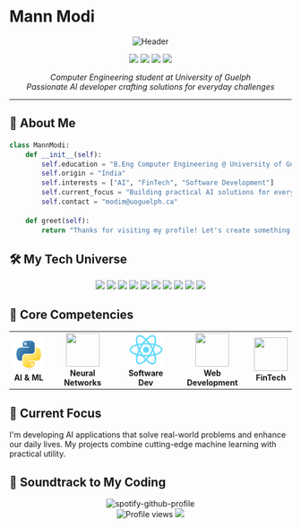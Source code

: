 # Mann Modi

<div align="center">
  
  ![Header](https://capsule-render.vercel.app/api?type=waving&color=gradient&customColorList=12&height=180&section=header&text=Mann%20Modi&fontSize=70&fontAlignY=35&desc=Building%20AI-Powered%20Solutions&descAlignY=55&animation=fadeIn)

  <p align="center">
    <a href="https://www.linkedin.com/in/mann-uofg/"><img src="https://img.shields.io/badge/LinkedIn-0077B5?style=for-the-badge&logo=linkedin&logoColor=white"/></a>
    <a href="https://www.instagram.com/mannn.himself"><img src="https://img.shields.io/badge/Instagram-E4405F?style=for-the-badge&logo=instagram&logoColor=white"/></a>
    <a href="mailto:modim@uoguelph.ca"><img src="https://img.shields.io/badge/Gmail-D14836?style=for-the-badge&logo=gmail&logoColor=white"/></a>
    <a href="https://github.com/mann-uofg"><img src="https://img.shields.io/github/followers/mann-uofg?logo=github&style=for-the-badge"/></a>
  </p>
  
  <p align="center">
    <i>Computer Engineering student at University of Guelph</i><br>
    <i>Passionate AI developer crafting solutions for everyday challenges</i>
  </p>
</div>

<hr>

## 💫 About Me

```python
class MannModi:
    def __init__(self):
        self.education = "B.Eng Computer Engineering @ University of Guelph"
        self.origin = "India"
        self.interests = ["AI", "FinTech", "Software Development"]
        self.current_focus = "Building practical AI solutions for everyday problems"
        self.contact = "modim@uoguelph.ca"

    def greet(self):
        return "Thanks for visiting my profile! Let's create something amazing together."
```

## 🛠️ My Tech Universe

<div align="center"> <img src="https://img.shields.io/badge/Python-3776AB?style=for-the-badge&logo=python&logoColor=white"/> <img src="https://img.shields.io/badge/TensorFlow-FF6F00?style=for-the-badge&logo=tensorflow&logoColor=white"/> <img src="https://img.shields.io/badge/PyTorch-EE4C2C?style=for-the-badge&logo=pytorch&logoColor=white"/> <img src="https://img.shields.io/badge/PostgreSQL-316192?style=for-the-badge&logo=postgresql&logoColor=white"/> <img src="https://img.shields.io/badge/Pandas-150458?style=for-the-badge&logo=pandas&logoColor=white"/> <img src="https://img.shields.io/badge/NumPy-013243?style=for-the-badge&logo=numpy&logoColor=white"/> <img src="https://img.shields.io/badge/Flask-000000?style=for-the-badge&logo=flask&logoColor=white"/> <img src="https://img.shields.io/badge/Django-092E20?style=for-the-badge&logo=django&logoColor=white"/> <img src="https://img.shields.io/badge/React-61DAFB?style=for-the-badge&logo=react&logoColor=black"/> <img src="https://img.shields.io/badge/Next.js-000000?style=for-the-badge&logo=next.js&logoColor=white"/> </div>

## 🌟 Core Competencies
<table> <tr> <td align="center"> <img src="https://raw.githubusercontent.com/devicons/devicon/master/icons/python/python-original.svg" width="60" height="60"/><br> <b>AI & ML</b> </td> <td align="center">
<img src="https://www.vectorlogo.zone/logos/tensorflow/tensorflow-icon.svg" width="60" height="60"/><br> <b>Neural Networks</b> </td> <td align="center"> <img src="https://raw.githubusercontent.com/devicons/devicon/master/icons/react/react-original.svg" width="60" height="60"/><br> <b>Software Dev</b> </td> <td align="center"> <img src="https://cdn.worldvectorlogo.com/logos/django.svg" width="60" height="60"/><br> <b>Web Development</b> </td> <td align="center"> <img src="https://www.vectorlogo.zone/logos/getpostman/getpostman-icon.svg" width="60" height="60"/><br> <b>FinTech</b> </td> </tr> </table>

## 🎯 Current Focus
I'm developing AI applications that solve real-world problems and enhance our daily lives. My projects combine cutting-edge machine learning with practical utility.

## 🎵 Soundtrack to My Coding
<div align="center">

<img alt="spotify-github-profile" src="https://spotify-github-profile.kittinanx.com/api/view?uid=31swbdznocdxsac2r4eo6dibr7wu&amp;cover_image=true&amp;theme=novatorem&amp;show_offline=false&amp;background_color=121212&amp;interchange=true&amp;bar_color=53b14f&amp;bar_color_cover=true">
</div> <div align="center"> <img src="https://komarev.com/ghpvc/?username=mann-uofg&style=for-the-badge&color=blueviolet" alt="Profile views"/> <img src="https://capsule-render.vercel.app/api?type=waving&color=gradient&customColorList=12&height=80&section=footer"/> </div> 